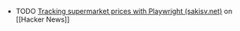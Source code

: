 - TODO [Tracking supermarket prices with Playwright (sakisv.net)](https://news.ycombinator.com/item?id=41173335) on [[Hacker News]]